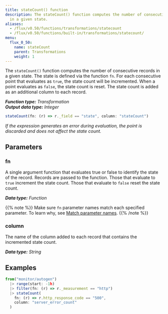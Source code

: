 ```yaml
---
title: stateCount() function
description: The stateCount() function computes the number of consecutive records
  in a given state.
aliases:
  - /flux/v0.50/functions/transformations/statecount
  - /flux/v0.50/functions/built-in/transformations/statecount/
menu:
  flux_0_50:
    name: stateCount
    parent: Transformations
    weight: 1
---
```


The `stateCount()` function computes the number of consecutive records in a given state.
The state is defined via the function `fn`.
For each consecutive point that evaluates as `true`, the state count will be incremented.
When a point evaluates as `false`, the state count is reset.
The state count is added as an additional column to each record.

_**Function type:** Transformation_  
_**Output data type:** Integer_

```js
stateCount(fn: (r) => r._field == "state", column: "stateCount")
```

_If the expression generates an error during evaluation, the point is discarded
and does not affect the state count._

## Parameters

### fn
A single argument function that evaluates true or false to identify the state of the record.
Records are passed to the function.
Those that evaluate to `true` increment the state count.
Those that evaluate to `false` reset the state count.

_**Data type:** Function_

{{% note %}}
Make sure `fn` parameter names match each specified parameter.
To learn why, see [Match parameter names](/flux/v0.50/language/data-model/#match-parameter-names).
{{% /note %}}

### column
The name of the column added to each record that contains the incremented state count.

_**Data type:** String_

## Examples
```js
from("monitor/autogen")
  |> range(start: -1h)
  |> filter(fn: (r) => r._measurement == "http")
  |> stateCount(
    fn: (r) => r.http_response_code == "500",
    column: "server_error_count"
  )
```
